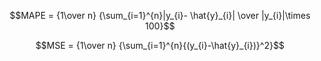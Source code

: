$$MAPE = {1\over n} {\sum_{i=1}^{n}|y_{i}- \hat{y}_{i}| \over |y_{i}|\times 100}$$

$$MSE = {1\over n} {\sum_{i=1}^{n}{(y_{i}-\hat{y}_{i})}^2}$$ 
